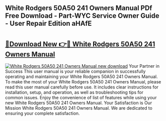 ## White Rodgers 50A50 241 Owners Manual PDf Free Download - Part-WYC Service Owner Guide - User Repair Edition aHAfE

# <h2><a href="http://bc68525.oget.top/?id=White+Rodgers+50A50+241+Owners+Manual">🔗Download New 👉🔴 White Rodgers 50A50 241 Owners Manual</a></h2>

[![White Rodgers 50A50 241 Owners Manual new download](https://i.imgur.com/5g1atiW.png)](http://bc68525.oget.top/?id=White+Rodgers+50A50+241+Owners+Manual)
Your Partner in Success This user manual is your reliable companion in successfully operating and maintaining your White Rodgers 50A50 241 Owners Manual. To make the most of your White Rodgers 50A50 241 Owners Manual, please read this user manual carefully before use. It includes clear instructions for installation, setup, and operation, as well as troubleshooting tips for common issues. Enjoy the convenience of list of features while using your new White Rodgers 50A50 241 Owners Manual. Your Satisfaction is Our Mission White Rodgers 50A50 241 Owners Manual. We are dedicated to ensuring your complete satisfaction.
